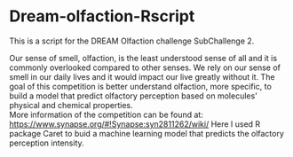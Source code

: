 # Dream-olfaction-Rscript
This is a script for the DREAM Olfaction challenge SubChallenge 2.

Our sense of smell, olfaction, is the least understood sense of all and it is commonly overlooked compared to other senses. 
We rely on our sense of smell in our daily lives and it would impact our live greatly without it. 
The goal of this competition is better understand olfaction, more specific, to build a model that predict olfactory perception based on molecules’ physical and chemical properties.   
More information of the competition can be found at: 
https://www.synapse.org/#!Synapse:syn2811262/wiki/
Here I used R package Caret to buid a machine learning model that predicts the olfactory perception intensity. 
